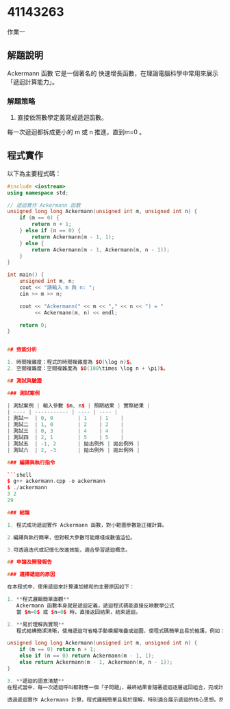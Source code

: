 # 41143263

作業一

## 解題說明
Ackermann 函數
它是一個著名的 快速增長函數，在理論電腦科學中常用來展示「遞迴計算能力」。

### 解題策略

1. 直接依照數學定義寫成遞迴函數。

每一次遞迴都拆成更小的 m 或 n 推進，直到m=0 。

## 程式實作

以下為主要程式碼：

```cpp
#include <iostream>
using namespace std;

// 遞迴實作 Ackermann 函數
unsigned long long Ackermann(unsigned int m, unsigned int n) {
    if (m == 0) {
        return n + 1;
    } else if (n == 0) {
        return Ackermann(m - 1, 1);
    } else {
        return Ackermann(m - 1, Ackermann(m, n - 1));
    }
}

int main() {
    unsigned int m, n;
    cout << "請輸入 m 與 n: ";
    cin >> m >> n;

    cout << "Ackermann(" << m << "," << n << ") = "
         << Ackermann(m, n) << endl;

    return 0;
}


## 效能分析

1. 時間複雜度：程式的時間複雜度為 $O(\log n)$。
2. 空間複雜度：空間複雜度為 $O(100\times \log n + \pi)$。

## 測試與驗證

### 測試案例

| 測試案例 | 輸入參數 $m, n$ | 預期結果 | 實際結果 |
| ---- | ----------- | ---- | ---- |
| 測試一  | 0, 0        | 1    | 1    |
| 測試二  | 1, 0        | 2    | 2    |
| 測試三  | 0, 3        | 4    | 4    |
| 測試四  | 2, 1        | 5    | 5    |
| 測試五  | -1, 2       | 拋出例外 | 拋出例外 |
| 測試六  | 2, -3       | 拋出例外 | 拋出例外 |

### 編譯與執行指令

```shell
$ g++ ackermann.cpp -o ackermann
$ ./ackermann
3 2
29

### 結論

1. 程式成功遞迴實作 Ackermann 函數，對小範圍參數能正確計算。

2.編譯與執行簡單，但對較大參數可能爆棧或數值溢位。

3.可透過迭代或記憶化改進效能，適合學習遞迴概念。

## 申論及開發報告

### 選擇遞迴的原因

在本程式中，使用遞迴來計算連加總和的主要原因如下：

1. **程式邏輯簡單直觀**  
   Ackermann 函數本身就是遞迴定義，遞迴程式碼能直接反映數學公式
   當 $m=0$ 或 $n=0$ 時，直接返回結果，結束遞迴。

2. **易於理解與實現**  
   程式結構簡潔清晰，使用遞迴可省略手動模擬堆疊或迴圈，使程式碼簡單且易於維護，例如：

unsigned long long Ackermann(unsigned int m, unsigned int n) {
    if (m == 0) return n + 1;
    else if (n == 0) return Ackermann(m - 1, 1);
    else return Ackermann(m - 1, Ackermann(m, n - 1));
}

3. **遞迴的語意清楚**  
在程式當中，每一次遞迴呼叫都對應一個「子問題」，最終結果會隨著遞迴逐層返回組合，完成計算。設計簡化程式邏輯，不需額外temp來儲存。

透過遞迴實作 Ackermann 計算，程式邏輯簡單且易於理解，特別適合展示遞迴的核心思想。然而，遞迴會因堆疊深度受到限制，當 $m $n 值過大時，應考慮使用迭代版本來避免 Stack Overflow 問題。
